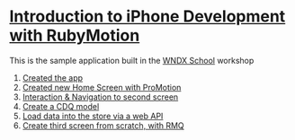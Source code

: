 [Introduction to iPhone Development with RubyMotion](https://wndx.school/p/introduction-to-iphone-development-with-rubymotion)
===================

This is the sample application built in the [WNDX School](https://wndx.school) workshop 

1. [Created the app](https://github.com/wndxgroup/swapi-potion/commit/1c0ea3d2b0118ccf2c2ff84c10fc190aa00e1a95)
2. [Created new Home Screen with ProMotion](https://github.com/wndxgroup/swapi-potion/commit/ca3980f9f809551d4f0acd84bd997ea990ce11e9)
3. [Interaction & Navigation to second screen](https://github.com/wndxgroup/swapi-potion/commit/f22af352eaff64da9405a83b25d7e17798993c57)
4. [Create a CDQ model](https://github.com/wndxgroup/swapi-potion/commit/eb1a1b4b46d5fcd2b09938bd3c3d49a07e9d0668)
5. [Load data into the store via a web API](https://github.com/wndxgroup/swapi-potion/commit/15f43b53e7355ea8d0e0ba74fd34341523b27ee4)
6. [Create third screen from scratch, with RMQ](https://github.com/wndxgroup/swapi-potion/commit/dc7ab65c2547c1b66210d2de54456068ac8a608e)
